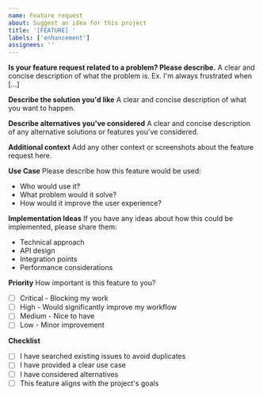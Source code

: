 ```yaml
---
name: Feature request
about: Suggest an idea for this project
title: '[FEATURE] '
labels: ['enhancement']
assignees: ''
---
```


**Is your feature request related to a problem? Please describe.**
A clear and concise description of what the problem is. Ex. I'm always frustrated when [...]

**Describe the solution you'd like**
A clear and concise description of what you want to happen.

**Describe alternatives you've considered**
A clear and concise description of any alternative solutions or features you've considered.

**Additional context**
Add any other context or screenshots about the feature request here.

**Use Case**
Please describe how this feature would be used:
- Who would use it?
- What problem would it solve?
- How would it improve the user experience?

**Implementation Ideas**
If you have any ideas about how this could be implemented, please share them:
- Technical approach
- API design
- Integration points
- Performance considerations

**Priority**
How important is this feature to you?
- [ ] Critical - Blocking my work
- [ ] High - Would significantly improve my workflow
- [ ] Medium - Nice to have
- [ ] Low - Minor improvement

**Checklist**
- [ ] I have searched existing issues to avoid duplicates
- [ ] I have provided a clear use case
- [ ] I have considered alternatives
- [ ] This feature aligns with the project's goals 